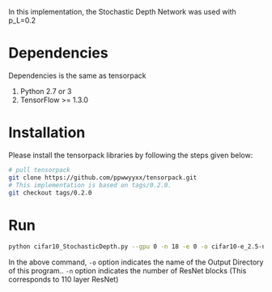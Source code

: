 In this implementation, the Stochastic Depth Network was used with p_L=0.2


Dependencies
======================================
Dependencies is the same as tensorpack

1. Python 2.7 or 3
2. TensorFlow >= 1.3.0

Installation
==========================================================================
Please install the tensorpack libraries by following the steps given below:
```bash
# pull tensorpack
git clone https://github.com/ppwwyyxx/tensorpack.git
# This implementation is based on tags/0.2.0. 
git checkout tags/0.2.0
```

Run
===============

```bash
python cifar10_StochasticDepth.py --gpu 0 -n 18 -e 0 -o cifar10-e_2.5-n_18 --cifar10
```

In the above command, 
```-o``` option indicates the name of the Output Directory of this program..
```-n``` option indicates the number of ResNet blocks (This corresponds to 110 layer ResNet)
